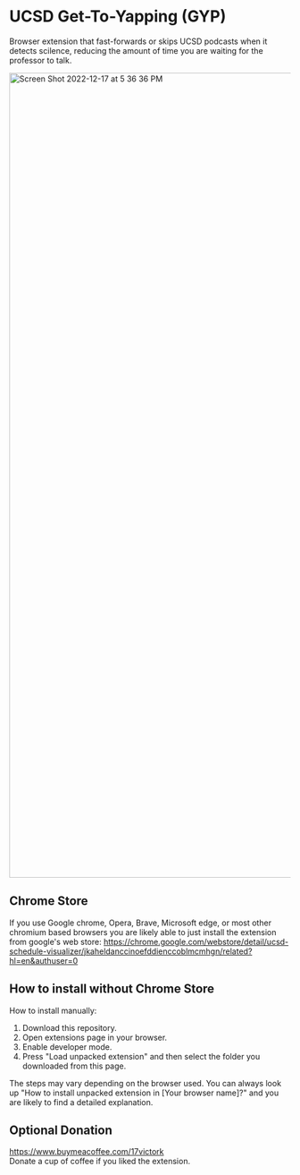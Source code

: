 # UCSD Get-To-Yapping (GYP)
  
Browser extension that fast-forwards or skips UCSD podcasts when it detects scilence, reducing the amount of time you are waiting for the professor to talk.

<img width="1439" alt="Screen Shot 2022-12-17 at 5 36 36 PM" src="https://user-images.githubusercontent.com/34536619/208273354-9537f582-fc3f-483c-99ee-8d3ae8581bdb.png">

## Chrome Store

  If you use Google chrome, Opera, Brave, Microsoft edge, or most other chromium based browsers you are likely able to just install the extension from google's web store: https://chrome.google.com/webstore/detail/ucsd-schedule-visualizer/jkaheldanccinoefddienccoblmcmhgn/related?hl=en&authuser=0
  
## How to install without Chrome Store
How to install manually:  
1. Download this repository.  
2. Open extensions page in your browser.  
3. Enable developer mode.  
4. Press "Load unpacked extension" and then select the folder you downloaded from this page.  
  
  The steps may vary depending on the browser used. You can always look up "How to install unpacked extension in [Your browser name]?" and you are likely to find a detailed explanation.


## Optional Donation
https://www.buymeacoffee.com/17victork  
Donate a cup of coffee if you liked the extension.
